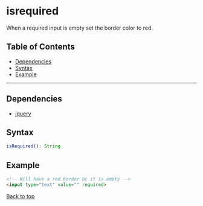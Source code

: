 # isrequired
When a required input is empty set the border color to red.
## Table of Contents
- [Dependencies](#dependencies)
- [Syntax](#syntax)
- [Example](#example)
---

## Dependencies
- [jquery](dependencies.md#jquery)
## Syntax
```typescript
isRequired(): String
```
## Example
```html
<!-- Will have a red border bc it is empty -->
<input type="text" value="" required>
```
[Back to top](#)